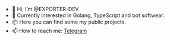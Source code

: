 - 👋 Hi, I’m @EXPORTER-DEV
- 👀 Currently interested in Golang, TypeScript and bot softwear.
- 📦 Here you can find some my public projects.
- 📫 How to reach me: [Telegram](https://t.me/exporter_dev)
<!--- - 💞️ I’m looking to collaborate on ... - 📫 How to reach me ...--->

<!---
EXPORTER-DEV/EXPORTER-DEV is a ✨ special ✨ repository because its `README.md` (this file) appears on your GitHub profile.
You can click the Preview link to take a look at your changes.
--->
